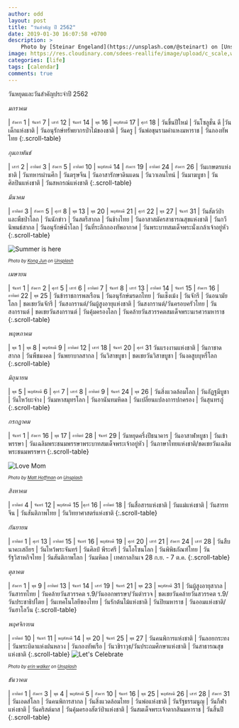 ```yaml
---
author: odd
layout: post
title: "วันสำคัญ ปี 2562"
date: 2019-01-30 16:07:58 +0700
description: >
    Photo by [Steinar Engeland](https://unsplash.com/@steinart) on [Unsplash](https://unsplash.com/)
image: https://res.cloudinary.com/sdees-reallife/image/upload/c_scale,w_1024/v1548839520/steinar-engeland-128894-unsplash.jpg
categories: [life]
tags: [calendar]
comments: true
---
```

วันหยุดและวันสำคัญประจำปี 2562

*มกราคม*

| <sub><sup>อังคาร</sup></sub> 1 | <sub><sup>จันทร์</sup></sub> 7 | <sub><sup>เสาร์</sup></sub> 12 | <sub><sup>จันทร์</sup></sub> 14 | <sub><sup>พุธ</sup></sub> 16 | <sub><sup>พฤหัสบดี</sup></sub> 17 | <sub><sup>ศุกร์</sup></sub> 18
| วันขึ้นปีใหม่ | วันโซลูชั่น ดี |วันเด็กแห่งชาติ | วันอนุรักษ์ทรัพยากรป่าไม้ของชาติ | วันครู | วันพ่อขุนรามคำแหงมหาราช | วันกองทัพไทย
{:.scroll-table}

*กุมภาพันธ์*

| <sub><sup>เสาร์</sup></sub> 2 | <sub><sup>อาทิตย์</sup></sub> 3 | <sub><sup>อังคาร</sup></sub> 5 | <sub><sup>อาทิตย์</sup></sub> 10 | <sub><sup>พฤหัสบดี</sup></sub> 14 | <sub><sup>อังคาร</sup></sub> 19 | <sub><sup>อาทิตย์</sup></sub> 24 | <sub><sup>อังคาร</sup></sub> 26
| วันเกษตรแห่งชาติ | วันทหารผ่านศึก | วันตรุษจีน | วันอาสารักษาดินแดน | วันวาเลนไทน์ | วันมาฆบูชา | วันศิลปินแห่งชาติ | วันสหกรณ์แห่งชาติ
{:.scroll-table}

*มีนาคม*

| <sub><sup>อาทิตย์</sup></sub> 3 | <sub><sup>อังคาร</sup></sub> 5 | <sub><sup>ศุกร์</sup></sub> 8 | <sub><sup>พุธ</sup></sub> 13 | <sub><sup>พุธ</sup></sub> 20 | <sub><sup>พฤหัสบดี</sup></sub> 21 | <sub><sup>ศุกร์</sup></sub> 22 | <sub><sup>พุธ</sup></sub> 27 | <sub><sup>จันทร์</sup></sub> 31
| วันสัตว์ป่าและพืชป่าโลก | วันนักข่าว | วันสตรีสากล | วันช้างไทย | วันอาสาสมัครสาธารณสุขแห่งชาติ | วันกวีนิพนธ์สากล | วันอนุรักษ์น้ำโลก | วันที่ระลึกกองทัพอากาศ | วันพระบาทสมเด็จพระนั่งเกล้าเจ้าอยู่หัว
{:.scroll-table}

![Summer is here](https://res.cloudinary.com/sdees-reallife/image/upload/c_scale,w_400/v1548840547/kong-jun-572366-unsplash.jpg)

<sup><sub>*Photo by [Kong Jun](https://unsplash.com/@ome3) on [Unsplash](https://unsplash.com/)*</sub></sup>

*เมษายน*

| <sub><sup>จันทร์</sup></sub> 1 | <sub><sup>อังคาร</sup></sub> 2 | <sub><sup>ศุกร์</sup></sub> 5 | <sub><sup>เสาร์</sup></sub> 6 | <sub><sup>อาทิตย์</sup></sub> 7 | <sub><sup>จันทร์</sup></sub> 8 | <sub><sup>เสาร์</sup></sub> 13 | <sub><sup>อาทิตย์</sup></sub> 14 | <sub><sup>จันทร์</sup></sub> 15 | <sub><sup>อังคาร</sup></sub> 16 | <sub><sup>อาทิตย์</sup></sub> 22 | <sub><sup>พุธ</sup></sub> 25
| วันข้าราชการพลเรือน | วันอนุรักษ์มรดกไทย | วันเช็งเม้ง | วันจักรี | วันอนามัยโลก | ชดเชยวันจักรี  | วันสงกรานต์/วันผู้สูงอายุแห่งชาติ | วันสงกรานต์/วันครอบครัวไทย | วันสงกรานต์ | ชดเชยวันสงกรานต์ | วันคุ้มครองโลก | วันคล้ายวันสวรรคตสมเด็จพระนเรศวรมหาราช
{:.scroll-table}

*พฤษภาคม*

| <sub><sup>พุธ</sup></sub> 1 | <sub><sup>พุธ</sup></sub> 8 | <sub><sup>พฤหัสบดี</sup></sub> 9 | <sub><sup>อาทิตย์</sup></sub> 12 | <sub><sup>เสาร์</sup></sub> 18 | <sub><sup>จันทร์</sup></sub> 20 | <sub><sup>ศุกร์</sup></sub> 31
วันแรงงานแห่งชาติ | วันกาชาดสากล | วันพืชมงคล | วันพยาบาลสากล | วันวิสาขบูชา | ชดเชยวันวิสาขบูชา | วันงดสูบบุหรี่โลก
{:.scroll-table}

*มิถุนายน*

| <sub><sup>พุธ</sup></sub> 5 | <sub><sup>พฤหัสบดี</sup></sub> 6 | <sub><sup>ศุกร์</sup></sub> 7 | <sub><sup>เสาร์</sup></sub> 8 | <sub><sup>อาทิตย์</sup></sub> 9 | <sub><sup>จันทร์</sup></sub> 24 | <sub><sup>พุธ</sup></sub> 26
| วันสิ่งแวดล้อมโลก | วันอัฏฐมีบูชา | วันไหว้บะจ่าง | วันมหาสมุทรโลก | วันอานันทมหิดล | วันเปลี่ยนแปลงการปกครอง | วันสุนทรภู่
{:.scroll-table}

*กรกฎาคม*

| <sub><sup>จันทร์</sup></sub> 1 | <sub><sup>อังคาร</sup></sub> 16 | <sub><sup>พุธ</sup></sub> 17 | <sub><sup>อาทิตย์</sup></sub> 28 | <sub><sup>จันทร์</sup></sub> 29
| วันหยุดครึ่งปีธนาคาร | วันอาสาฬหบูชา | วันเข้าพรรษา | วันเฉลิมพระชนมพรรษาพระบาทสมเด็จพระเจ้าอยู่หัว | วันภาษาไทยแห่งชาติ/ชดเชยวันเฉลิมพระชนมพรรษาฯ
{:.scroll-table}

![Love Mom](https://res.cloudinary.com/sdees-reallife/image/upload/c_scale,w_400/v1548841933/matt-hoffman-104894-unsplash.jpg)

<sup><sub>*Photo by [Matt Hoffman](https://unsplash.com/@__matthoffman__) on [Unsplash](https://unsplash.com/)*</sub></sup>

*สิงหาคม*

| <sub><sup>อาทิตย์</sup></sub> 4 | <sub><sup>จันทร์</sup></sub> 12 | <sub><sup>พฤหัสบดี</sup></sub> 15 |<sub><sup>ศุกร์</sup></sub> 16 | <sub><sup>อาทิตย์</sup></sub> 18
| วันสื่อสารแห่งชาติ | วันแม่แห่งชาติ | วันสารทจีน | วันสันติภาพไทย | วันวิทยาศาสตร์แห่งชาติ
{:.scroll-table}

*กันยายน*

| <sub><sup>อาทิตย์</sup></sub> 1 | <sub><sup>ศุกร์</sup></sub> 13 | <sub><sup>อาทิตย์</sup></sub> 15 | <sub><sup>จันทร์</sup></sub> 16 | <sub><sup>พฤหัสบดี</sup></sub> 19 | <sub><sup>ศุกร์</sup></sub> 20 | <sub><sup>เสาร์</sup></sub> 21 | <sub><sup>อังคาร</sup></sub> 24 | <sub><sup>เสาร์</sup></sub> 28
| วันสืบ นาคะเสถียร | วันไหว้พระจันทร์ | วันศิลป์ พีระศรี | วันโอโซนโลก | วันพิพิธภัณฑ์ไทย | วันรัฐวิสาหกิจไทย | วันสันติภาพโลก | วันมหิดล | เทศกาลกินเจ 28 ก.ย. - 7 ต.ค.
{:.scroll-table}

*ตุลาคม*

| <sub><sup>อังคาร</sup></sub> 1 | <sub><sup>พุธ</sup></sub> 9 | <sub><sup>อาทิตย์</sup></sub> 13 | <sub><sup>จันทร์</sup></sub> 14 | <sub><sup>เสาร์</sup></sub> 19 | <sub><sup>จันทร์</sup></sub> 21 | <sub><sup>พุธ</sup></sub> 23 | <sub><sup>พฤหัสบดี</sup></sub> 31
| วันผู้สูงอายุสากล | วันสารทไทย | วันคล้ายวันสวรรคต ร.9/วันออกพรรษา/วันตำรวจ | ชดเชยวันคล้ายวันสวรรคต ร.9/วันประชาธิปไตย | วันเทคโนโลยีของไทย | วันรักต้นไม้แห่งชาติ | วันปิยมหาราช | วันออมแห่งชาติ/วันฮาโลวีน
{:.scroll-table}

*พฤศจิกายน*

| <sub><sup>อาทิตย์</sup></sub> 10 | <sub><sup>จันทร์</sup></sub> 11 | <sub><sup>พฤหัสบดี</sup></sub> 14 | <sub><sup>พุธ</sup></sub> 20 | <sub><sup>จันทร์</sup></sub> 25 | <sub><sup>พุธ</sup></sub> 27
| วันคนพิการแห่งชาติ | วันลอยกระทง | วันพระบิดาแห่งฝนหลวง | วันกองทัพเรือ | วันวชิราวุธ/วันประถมศึกษาแห่งชาติ | วันสาธารณสุขแห่งชาติ
{:.scroll-table}
![Let's Celebrate](https://res.cloudinary.com/sdees-reallife/image/upload/c_fill,g_auto,h_267,w_400/v1548844213/erin-walker-462490-unsplash.jpg)

<sup><sub>*Photo by [erin walker](https://unsplash.com/@epw615) on [Unsplash](https://unsplash.com/)*</sub></sup>

*ธันวาคม*

| <sub><sup>อาทิตย์</sup></sub> 1 | <sub><sup>อังคาร</sup></sub> 3 | <sub><sup>พุธ</sup></sub> 4 | <sub><sup>พฤหัสบดี</sup></sub> 5 | <sub><sup>อังคาร</sup></sub> 10 | <sub><sup>จันทร์</sup></sub> 16 | <sub><sup>พุธ</sup></sub> 25 | <sub><sup>พฤหัสบดี</sup></sub> 26 | <sub><sup>เสาร์</sup></sub> 28 | <sub><sup>อังคาร</sup></sub> 31
| วันเอดส์โลก | วันคนพิการสากล | วันสิ่งแวดล้อมไทย | วันพ่อแห่งชาติ | วันรัฐธรรมนูญ | วันกีฬาแห่งชาติ | วันคริสต์มาส | วันคุ้มครองสัตว์ป่าแห่งชาติ | วันสมเด็จพระเจ้าตากสินมหาราช | วันสิ้นปี
{:.scroll-table}
